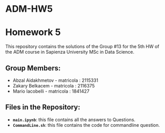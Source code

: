 # ADM-HW5

# Homework 5 

This repository contains the solutions of the Group #13 for the 5th HW of the ADM course in Sapienza University MSc in Data Science.

## Group Members:
- Abzal Aidakhmetov - matricola : 2115331
- Zakary Belkacem - matricola : 2116375
- Mario Iacobelli - matricola : 1841427


## Files in the Repository:
- __`main.ipynb`__: this file contains all the answers to Questions.
- __`CommandLine.sh`__: this file contains the code for commandline question. 


